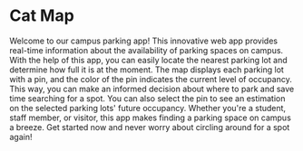 # Cat Map
Welcome to our campus parking app! This innovative web app provides real-time information about the availability of parking spaces on campus. With the help of this app, you can easily locate the nearest parking lot and determine how full it is at the moment. The map displays each parking lot with a pin, and the color of the pin indicates the current level of occupancy. This way, you can make an informed decision about where to park and save time searching for a spot. You can also select the pin to see an estimation on the selected parking lots' future occupancy. Whether you're a student, staff member, or visitor, this app makes finding a parking space on campus a breeze. Get started now and never worry about circling around for a spot again!
